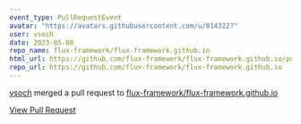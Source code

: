 ```yaml
---
event_type: PullRequestEvent
avatar: "https://avatars.githubusercontent.com/u/814322?"
user: vsoch
date: 2023-05-08
repo_name: flux-framework/flux-framework.github.io
html_url: https://github.com/flux-framework/flux-framework.github.io/pull/86
repo_url: https://github.com/flux-framework/flux-framework.github.io
---
```


<a href='https://github.com/vsoch' target='_blank'>vsoch</a> merged a pull request to <a href='https://github.com/flux-framework/flux-framework.github.io' target='_blank'>flux-framework/flux-framework.github.io</a>

<a href='https://github.com/flux-framework/flux-framework.github.io/pull/86' target='_blank'>View Pull Request</a>